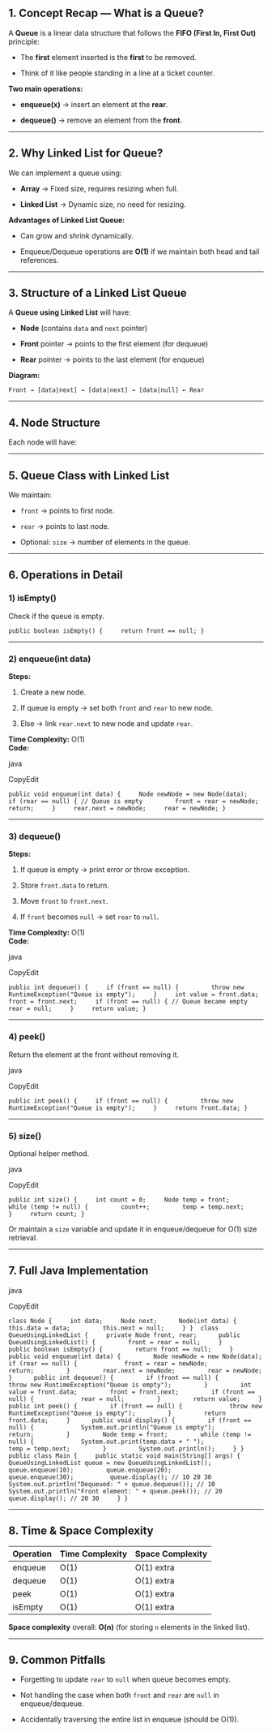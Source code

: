 ## **1. Concept Recap — What is a Queue?**

A **Queue** is a linear data structure that follows the **FIFO (First In, First Out)** principle:

- The **first** element inserted is the **first** to be removed.
    
- Think of it like people standing in a line at a ticket counter.
    

**Two main operations:**

- **enqueue(x)** → insert an element at the **rear**.
    
- **dequeue()** → remove an element from the **front**.
    

---

## **2. Why Linked List for Queue?**

We can implement a queue using:

- **Array** → Fixed size, requires resizing when full.
    
- **Linked List** → Dynamic size, no need for resizing.
    

**Advantages of Linked List Queue:**

- Can grow and shrink dynamically.
    
- Enqueue/Dequeue operations are **O(1)** if we maintain both head and tail references.
    

---

## **3. Structure of a Linked List Queue**

A **Queue using Linked List** will have:

- **Node** (contains `data` and `next` pointer)
    
- **Front** pointer → points to the first element (for dequeue)
    
- **Rear** pointer → points to the last element (for enqueue)
    

**Diagram:**

`Front → [data|next] → [data|next] → [data|null] ← Rear`

---

## **4. Node Structure**

Each node will have:


---

## **5. Queue Class with Linked List**

We maintain:

- `front` → points to first node.
    
- `rear` → points to last node.
    
- Optional: `size` → number of elements in the queue.
    

---

## **6. Operations in Detail**

### **1) isEmpty()**

Check if the queue is empty.

`public boolean isEmpty() {     return front == null; }`

---

### **2) enqueue(int data)**

**Steps:**

1. Create a new node.
    
2. If queue is empty → set both `front` and `rear` to new node.
    
3. Else → link `rear.next` to new node and update `rear`.
    

**Time Complexity:** O(1)  
**Code:**

java

CopyEdit

`public void enqueue(int data) {     Node newNode = new Node(data);     if (rear == null) { // Queue is empty         front = rear = newNode;         return;     }     rear.next = newNode;     rear = newNode; }`

---

### **3) dequeue()**

**Steps:**

1. If queue is empty → print error or throw exception.
    
2. Store `front.data` to return.
    
3. Move `front` to `front.next`.
    
4. If `front` becomes `null` → set `rear` to `null`.
    

**Time Complexity:** O(1)  
**Code:**

java

CopyEdit

`public int dequeue() {     if (front == null) {         throw new RuntimeException("Queue is empty");     }     int value = front.data;     front = front.next;     if (front == null) { // Queue became empty         rear = null;     }     return value; }`

---

### **4) peek()**

Return the element at the front without removing it.

java

CopyEdit

`public int peek() {     if (front == null) {         throw new RuntimeException("Queue is empty");     }     return front.data; }`

---

### **5) size()**

Optional helper method.

java

CopyEdit

`public int size() {     int count = 0;     Node temp = front;     while (temp != null) {         count++;         temp = temp.next;     }     return count; }`

Or maintain a `size` variable and update it in enqueue/dequeue for O(1) size retrieval.

---

## **7. Full Java Implementation**

java

CopyEdit

`class Node {     int data;     Node next;      Node(int data) {         this.data = data;         this.next = null;     } }  class QueueUsingLinkedList {     private Node front, rear;      public QueueUsingLinkedList() {         front = rear = null;     }      public boolean isEmpty() {         return front == null;     }      public void enqueue(int data) {         Node newNode = new Node(data);         if (rear == null) {             front = rear = newNode;             return;         }         rear.next = newNode;         rear = newNode;     }      public int dequeue() {         if (front == null) {             throw new RuntimeException("Queue is empty");         }         int value = front.data;         front = front.next;         if (front == null) {             rear = null;         }         return value;     }      public int peek() {         if (front == null) {             throw new RuntimeException("Queue is empty");         }         return front.data;     }      public void display() {         if (front == null) {             System.out.println("Queue is empty");             return;         }         Node temp = front;         while (temp != null) {             System.out.print(temp.data + " ");             temp = temp.next;         }         System.out.println();     } }  public class Main {     public static void main(String[] args) {         QueueUsingLinkedList queue = new QueueUsingLinkedList();                  queue.enqueue(10);         queue.enqueue(20);         queue.enqueue(30);          queue.display(); // 10 20 30          System.out.println("Dequeued: " + queue.dequeue()); // 10         System.out.println("Front element: " + queue.peek()); // 20          queue.display(); // 20 30     } }`

---

## **8. Time & Space Complexity**

|Operation|Time Complexity|Space Complexity|
|---|---|---|
|enqueue|O(1)|O(1) extra|
|dequeue|O(1)|O(1) extra|
|peek|O(1)|O(1) extra|
|isEmpty|O(1)|O(1) extra|

**Space complexity** overall: **O(n)** (for storing `n` elements in the linked list).

---

## **9. Common Pitfalls**

- Forgetting to update `rear` to `null` when queue becomes empty.
    
- Not handling the case when both `front` and `rear` are `null` in enqueue/dequeue.
    
- Accidentally traversing the entire list in enqueue (should be O(1)).
